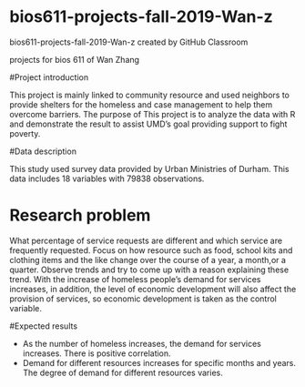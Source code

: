 # bios611-projects-fall-2019-Wan-z
bios611-projects-fall-2019-Wan-z created by GitHub Classroom

projects for bios 611 of Wan Zhang

#Project introduction

This project is mainly linked to community resource and used neighbors to provide shelters for the homeless and case management to help them overcome barriers. The purpose of This project is to analyze the data with R and demonstrate the result to assist UMD’s goal providing support to fight poverty.

#Data description

This study used survey data provided by Urban Ministries of Durham. This data includes 18 variables with 79838 observations.

# Research problem
What percentage of service requests are different and which service are frequently requested.
Focus on how resource such as food, school kits and clothing items and the like change over the course of a year, a month,or a quarter. Observe trends and try to come up with a reason explaining these trend.
With the increase of homeless people’s demand for services increases, in addition, the level of economic development will also affect the provision of services, so economic development is taken as the control variable.  

#Expected results

* As the number of homeless increases, the demand for services increases. There is positive correlation.
* Demand for different resources increases for specific months and years.
The degree of demand for different resources varies.
 
 
 



